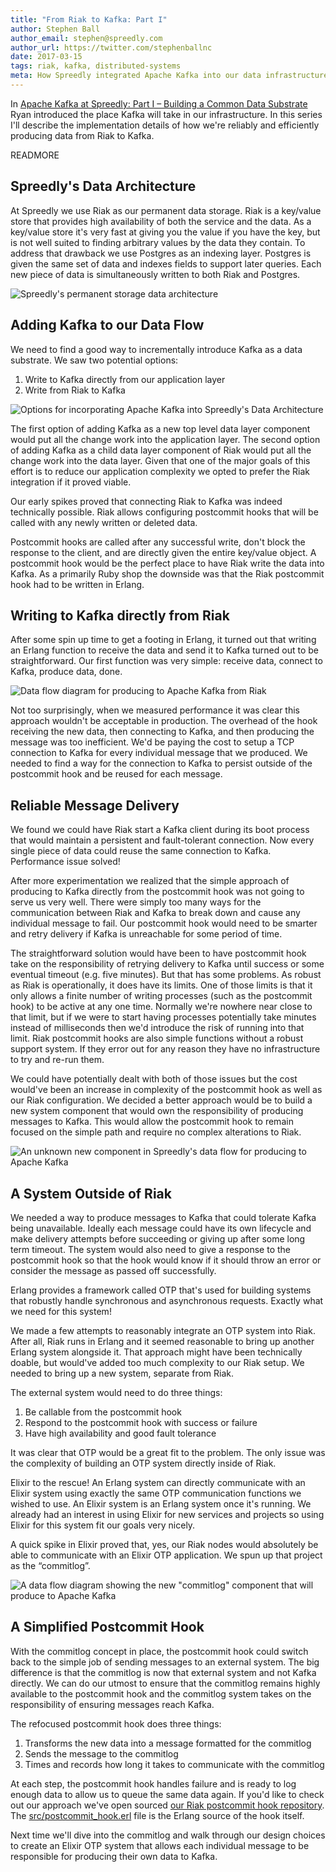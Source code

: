 ```yaml
---
title: "From Riak to Kafka: Part I"
author: Stephen Ball
author_email: stephen@spreedly.com
author_url: https://twitter.com/stephenballnc
date: 2017-03-15
tags: riak, kafka, distributed-systems
meta: How Spreedly integrated Apache Kafka into our data infrastructure. This post focuses on how we engineered data to be automatically sent from our Riak Database to Apache Kafka.
---
```


In [Apache Kafka at Spreedly: Part I – Building a Common Data Substrate](/blog/apache-kafka-spreedly-part1-building-common-data-substrate.html) Ryan introduced the place Kafka will take in our infrastructure. In this series I'll describe the implementation details of how we're reliably and efficiently producing data from Riak to Kafka.

READMORE

## Spreedly's Data Architecture

At Spreedly we use Riak as our permanent data storage. Riak is a key/value store that provides high availability of both the service and the data. As a key/value store it's very fast at giving you the value if you have the key, but is not well suited to finding arbitrary values by the data they contain. To address that drawback we use Postgres as an indexing layer. Postgres is given the same set of data and indexes fields to support later queries. Each new piece of data is simultaneously written to both Riak and Postgres.

![Spreedly's permanent storage data architecture](/images/from-riak-to-kafka-part-1/architecture.png)

## Adding Kafka to our Data Flow

We need to find a good way to incrementally introduce Kafka as a data substrate. We saw two potential options:

1. Write to Kafka directly from our application layer
2. Write from Riak to Kafka

![Options for incorporating Apache Kafka into Spreedly's Data Architecture](/images/from-riak-to-kafka-part-1/writing-options.png)

The first option of adding Kafka as a new top level data layer component would put all the change work into the application layer. The second option of adding Kafka as a child data layer component of Riak would put all the change work into the data layer. Given that one of the major goals of this effort is to reduce our application complexity we opted to prefer the Riak integration if it proved viable.

Our early spikes proved that connecting Riak to Kafka was indeed technically possible. Riak allows configuring postcommit hooks that will be called with any newly written or deleted data.

Postcommit hooks are called after any successful write, don't block the response to the client, and are directly given the entire key/value object. A postcommit hook would be the perfect place to have Riak write the data into Kafka. As a primarily Ruby shop the downside was that the Riak postcommit hook had to be written in Erlang.

## Writing to Kafka directly from Riak

After some spin up time to get a footing in Erlang, it turned out that writing an Erlang function to receive the data and send it to Kafka turned out to be straightforward. Our first function was very simple: receive data, connect to Kafka, produce data, done.

![Data flow diagram for producing to Apache Kafka from Riak](/images/from-riak-to-kafka-part-1/riak-to-kafka.png)

Not too surprisingly, when we measured performance it was clear this approach wouldn't be acceptable in production. The overhead of the hook receiving the new data, then connecting to Kafka, and then producing the message was too inefficient. We'd be paying the cost to setup a TCP connection to Kafka for every individual message that we produced. We needed to find a way for the connection to Kafka to persist outside of the postcommit hook and be reused for each message.

## Reliable Message Delivery

We found we could have Riak start a Kafka client during its boot process that would maintain a persistent and fault-tolerant connection. Now every single piece of data could reuse the same connection to Kafka. Performance issue solved!

After more experimentation we realized that the simple approach of producing to Kafka directly from the postcommit hook was not going to serve us very well. There were simply too many ways for the communication between Riak and Kafka to break down and cause any individual message to fail. Our postcommit hook would need to be smarter and retry delivery if Kafka is unreachable for some period of time.

The straightforward solution would have been to have postcommit hook take on the responsibility of retrying delivery to Kafka until success or some eventual timeout (e.g. five minutes). But that has some problems. As robust as Riak is operationally, it does have its limits. One of those limits is that it only allows a finite number of writing processes (such as the postcommit hook) to be active at any one time. Normally we're nowhere near close to that limit, but if we were to start having processes potentially take minutes instead of milliseconds then we'd introduce the risk of running into that limit. Riak postcommit hooks are also simple functions without a robust support system. If they error out for any reason they have no infrastructure to try and re-run them.

We could have potentially dealt with both of those issues but the cost would've been an increase in complexity of the postcommit hook as well as our Riak configuration. We decided a better approach would be to build a new system component that would own the responsibility of producing messages to Kafka. This would allow the postcommit hook to remain focused on the simple path and require no complex alterations to Riak.

![An unknown new component in Spreedly's data flow for producing to Apache Kafka](/images/from-riak-to-kafka-part-1/new-system.png)

## A System Outside of Riak

We needed a way to produce messages to Kafka that could tolerate Kafka being unavailable. Ideally each message could have its own lifecycle and make delivery attempts before succeeding or giving up after some long term timeout. The system would also need to give a response to the postcommit hook so that the hook would know if it should throw an error or consider the message as passed off successfully.

Erlang provides a framework called OTP that's used for building systems that robustly handle synchronous and asynchronous requests. Exactly what we need for this system!

We made a few attempts to reasonably integrate an OTP system into Riak. After all, Riak runs in Erlang and it seemed reasonable to bring up another Erlang system alongside it. That approach might have been technically doable, but would've added too much complexity to our Riak setup. We needed to bring up a new system, separate from Riak.

The external system would need to do three things:

1. Be callable from the postcommit hook
2. Respond to the postcommit hook with success or failure
3. Have high availability and good fault tolerance

It was clear that OTP would be a great fit to the problem. The only issue was the complexity of building an OTP system directly inside of Riak.

Elixir to the rescue! An Erlang system can directly communicate with an Elixir system using exactly the same OTP communication functions we wished to use. An Elixir system is an Erlang system once it's running. We already had an interest in using Elixir for new services and projects so using Elixir for this system fit our goals very nicely.

A quick spike in Elixir proved that, yes, our Riak nodes would absolutely be able to communicate with an Elixir OTP application. We spun up that project as the “commitlog”.

![A data flow diagram showing the new "commitlog" component that will produce to Apache Kafka](/images/from-riak-to-kafka-part-1/commitlog.png)

## A Simplified Postcommit Hook

With the commitlog concept in place, the postcommit hook could switch back to the simple job of sending messages to an external system. The big difference is that the commitlog is now that external system and not Kafka directly. We can do our utmost to ensure that the commitlog remains highly available to the postcommit hook and the commitlog system takes on the responsibility of ensuring messages reach Kafka.

The refocused postcommit hook does three things:

1. Transforms the new data into a message formatted for the commitlog
2. Sends the message to the commitlog
3. Times and records how long it takes to communicate with the commitlog

At each step, the postcommit hook handles failure and is ready to log enough data to allow us to queue the same data again. If you'd like to check out our approach we've open sourced [our Riak postcommit hook repository](https://github.com/spreedly/riak-postcommit-hook). The [src/postcommit_hook.erl](https://github.com/spreedly/riak-postcommit-hook/blob/master/src/postcommit_hook.erl) file is the Erlang source of the hook itself.

Next time we'll dive into the commitlog and walk through our design choices to create an Elixir OTP system that allows each individual message to be responsible for producing their own data to Kafka.
